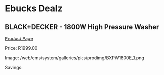 
# Ebucks Dealz
## BLACK+DECKER - 1800W High Pressure Washer
[Product Page](https://www.ebucks.com/web/shop/productSelected.do?prodId=1153347001&catId=363410833)

Price: R1999.00

Image: /web/cms/system/galleries/pics/prodimg/BXPW1800E_1.png

Savings: 


	